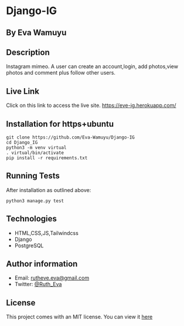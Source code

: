 # Django-IG

## By Eva Wamuyu

## Description

Instagram mimeo.
A user can create an account,login, add photos,view photos and comment plus follow other users.

## Live Link
Click on this link to access the live site.
https://eve-ig.herokuapp.com/

## Installation for https+ubuntu
```
git clone https://github.com/Eva-Wamuyu/Django-IG
cd Django_IG
python3 -m venv virtual
. virtual/bin/activate
pip install -r requirements.txt
```

## Running Tests
After installation as outlined above:
```
python3 manage.py test
```

## Technologies

* HTML,CSS,JS,Tailwindcss
* Django
* PostgreSQL

## Author information

* Email: rutheve.eva@gmail.com
* Twitter: [@Ruth_Eva](https://twitter.com/Ruth_Eva_?t=_DEEkzJ3K0Qzr1npwZ7ggw&s=09)


## License
This project comes with an MIT license.
You can view it [here](LICENSE)